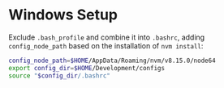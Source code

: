 # Windows Setup

Exclude `.bash_profile` and combine it into `.bashrc`, adding `config_node_path` based on the installation of `nvm install`:

```sh
config_node_path=$HOME/AppData/Roaming/nvm/v8.15.0/node64
export config_dir=$HOME/Development/configs
source "$config_dir/.bashrc"
```

